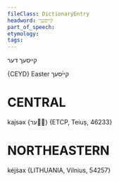 ```yaml
---
fileClass: DictionaryEntry
headword: קייסעך
part_of_speech: 
etymology: 
tags: 
---
```

קייסעך
דער

{CEYD}
Easter קיי֜סעך

CENTRAL
========

kajsəx {ער} {ETCP, Teiuș, 46233}

NORTHEASTERN
==============

kéjs̀ax {LITHUANIA, Vilnius, 54257}